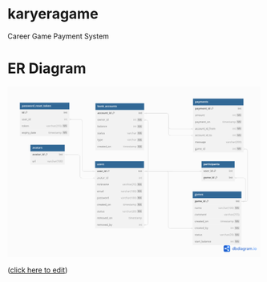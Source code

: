 # karyeragame

Career Game Payment System

# ER Diagram

![er-karyeragame.png](er-karyeragame.png)

([click here to edit](https://dbdiagram.io/d/karyeragame-65073ff902bd1c4a5ebbbf05))
